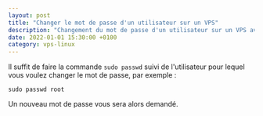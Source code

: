 ```yaml
---
layout: post
title: "Changer le mot de passe d'un utilisateur sur un VPS"
description: "Changement du mot de passe d'un utilisateur sur un VPS avec la commande passwd"
date: 2022-01-01 15:30:00 +0100
category: vps-linux
---
```


Il suffit de faire la commande `sudo passwd` suivi de l'utilisateur pour lequel vous voulez changer le mot de passe, par exemple :

```sudo passwd root```

Un nouveau mot de passe vous sera alors demandé.
